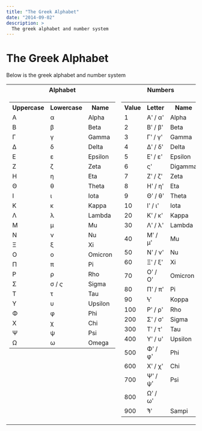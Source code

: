 ```yaml
---
title: "The Greek Alphabet"
date: "2014-09-02"
description: >
  The greek alphabet and number system
---
```


# The Greek Alphabet
Below is the greek alphabet and number system

<table>
    <tr>
        <th style="text-align: center">Alphabet</th>
        <th style="text-align: center">Numbers</th>
    </tr><tr>
        <td style="vertical-align: top">
            <table>
                <tr>
                    <th>Uppercase</th><th>Lowercase</th><th>Name</th>
                </tr><tr>
                    <td>&Alpha;</td><td>&alpha;</td><td>Alpha</td>
                </tr><tr>
                    <td>&Beta;</td><td>&beta;</td><td>Beta</td>
                </tr><tr>
                    <td>&Gamma;</td><td>&gamma;</td><td>Gamma</td>
                </tr><tr>
                    <td>&Delta;</td><td>&delta;</td><td>Delta</td>
                </tr><tr>
                    <td>&Epsilon;</td><td>&epsilon;</td><td>Epsilon</td>
                </tr><tr>
                    <td>&Zeta;</td><td>&zeta;</td><td>Zeta</td>
                </tr><tr>
                    <td>&Eta;</td><td>&eta;</td><td>Eta</td>
                </tr><tr>
                    <td>&Theta;</td><td>&theta;</td><td>Theta</td>
                </tr><tr>
                    <td>&Iota;</td><td>&iota;</td><td>Iota</td>
                </tr><tr>
                    <td>&Kappa;</td><td>&kappa;</td><td>Kappa</td>
                </tr><tr>
                    <td>&Lambda;</td><td>&lambda;</td><td>Lambda</td>
                </tr><tr>
                    <td>&Mu;</td><td>&mu;</td><td>Mu</td>
                </tr><tr>
                    <td>&Nu;</td><td>&nu;</td><td>Nu</td>
                </tr><tr>
                    <td>&Xi;</td><td>&xi;</td><td>Xi</td>
                </tr><tr>
                    <td>&Omicron;</td><td>&omicron;</td><td>Omicron</td>
                </tr><tr>
                    <td>&Pi;</td><td>&pi;</td><td>Pi</td>
                </tr><tr>
                    <td>&Rho;</td><td>&rho;</td><td>Rho</td>
                </tr><tr>
                    <td>&Sigma;</td><td>&sigma; / <dfn title="Used at the end of words">&sigmaf;</dfn></td><td>Sigma</td>
                </tr><tr>
                    <td>&Tau;</td><td>&tau;</td><td>Tau</td>
                </tr><tr>
                    <td>&Upsilon;</td><td>&upsilon;</td><td>Upsilon</td>
                </tr><tr>
                    <td>&Phi;</td><td>&phi;</td><td>Phi</td>
                </tr><tr>
                    <td>&Chi;</td><td>&chi;</td><td>Chi</td>
                </tr><tr>
                    <td>&Psi;</td><td>&psi;</td><td>Psi</td>
                </tr><tr>
                    <td>&Omega;</td><td>&omega;</td><td>Omega</td>
                </tr>
            </table>
        </td><td>
            <table>
                <tr>
                    <th>Value</th><th>Letter</th><th>Name</th>
                </tr><tr>
                    <td>1</td><td>&Alpha;&#884; / &alpha;&#884;</td><td>Alpha</td>
                </tr><tr>
                    <td>2</td><td>&Beta;&#884; / &beta;&#884;</td><td>Beta</td>
                </tr><tr>
                    <td>3</td><td>&Gamma;&#884; / &gamma;&#884;</td><td>Gamma</td>
                </tr><tr>
                    <td>4</td><td>&Delta;&#884; / &delta;&#884;</td><td>Delta</td>
                </tr><tr>
                    <td>5</td><td>&Epsilon;&#884; / &epsilon;&#884;</td><td>Epsilon</td>
                </tr><tr>
                    <td>6</td><td>&sigmaf;&#884;</td><td>Digamma</td>
                </tr><tr>
                    <td>7</td><td>&Zeta;&#884; / &zeta;&#884;</td><td>Zeta</td>
                </tr><tr>
                    <td>8</td><td>&Eta;&#884; / &eta;&#884;</td><td>Eta</td>
                </tr><tr>
                    <td>9</td><td>&Theta;&#884; / &theta;&#884;</td><td>Theta</td>
                </tr><tr>
                    <td>10</td><td>&Iota;&#884; / &iota;&#884;</td><td>Iota</td>
                </tr><tr>
                    <td>20</td><td>&Kappa;&#884; / &kappa;&#884;</td><td>Kappa</td>
                </tr><tr>
                    <td>30</td><td>&Lambda;&#884; / &lambda;&#884;</td><td>Lambda</td>
                </tr><tr>
                    <td>40</td><td>&Mu;&#884; / &mu;&#884;</td><td>Mu</td>
                </tr><tr>
                    <td>50</td><td>&Nu;&#884; / &nu;&#884;</td><td>Nu</td>
                </tr><tr>
                    <td>60</td><td>&Xi;&#884; / &xi;&#884;</td><td>Xi</td>
                </tr><tr>
                    <td>70</td><td>&Omicron;&#884; / &Omicron;&#884;</td><td>Omicron</td>
                </tr><tr>
                    <td>80</td><td>&Pi;&#884; / &pi;&#884;</td><td>Pi</td>
                </tr><tr>
                    <td>90</td><td>&#990;&#884;</td><td>Koppa</td>
                </tr><tr>
                    <td>100</td><td>&Rho;&#884; / &rho;&#884;</td><td>Rho</td>
                </tr><tr>
                    <td>200</td><td>&Sigma;&#884; / &sigma;&#884;</td><td>Sigma</td>
                </tr><tr>
                    <td>300</td><td>&Tau;&#884; / &tau;&#884;</td><td>Tau</td>
                </tr><tr>
                    <td>400</td><td>&Upsilon;&#884; / &upsilon;&#884;</td><td>Upsilon</td>
                </tr><tr>
                    <td>500</td><td>&Phi;&#884; / &phi;&#884;</td><td>Phi</td>
                </tr><tr>
                    <td>600</td><td>&Chi;&#884; / &chi;&#884;</td><td>Chi</td>
                </tr><tr>
                    <td>700</td><td>&Psi;&#884; / &psi;&#884;</td><td>Psi</td>
                </tr><tr>
                    <td>800</td><td>&Omega;&#884; / &omega;&#884;</td><td></td>
                </tr><tr>
                    <td>900</td><td>&#992;&#884;</td><td>Sampi</td>
                </tr>
            </table>
        </td>
    </tr>
</table>
